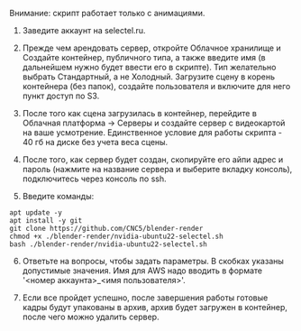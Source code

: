 Внимание: скрипт работает только с анимациями.

1. Заведите аккаунт на selectel.ru.

2. Прежде чем арендовать сервер, откройте Облачное хранилище и Создайте контейнер, публичного типа, а также введите имя (в дальнейшем нужно будет ввести его в скрипте). Тип желательно выбрать Стандартный, а не Холодный. Загрузите сцену в корень контейнера (без папок), создайте пользователя и включите для него пункт доступ по S3.

3. После того как сцена загрузилась в контейнер, перейдите в Облачная платформа -> Серверы и создайте сервер с видеокартой на ваше усмотрение. Единственное условие для работы скрипта - 40 гб на диске без учета веса сцены.

4. После того, как сервер будет создан, скопируйте его айпи адрес и пароль (нажмите на название сервера и выберите вкладку консоль), подключитесь через консоль по ssh.

5. Введите команды:

`apt update -y`<br />
`apt install -y git`<br />
`git clone https://github.com/CNC5/blender-render`<br />
`chmod +x ./blender-render/nvidia-ubuntu22-selectel.sh`<br />
`bash ./blender-render/nvidia-ubuntu22-selectel.sh`<br />

6. Ответьте на вопросы, чтобы задать параметры. В скобках указаны допустимые значения. Имя для AWS надо вводить в формате '<номер аккаунта>_<имя пользователя>'.

7. Если все пройдет успешно, после завершения работы готовые кадры будут упакованы в архив, архив будет загружен в контейнер, после чего можно удалить сервер.
